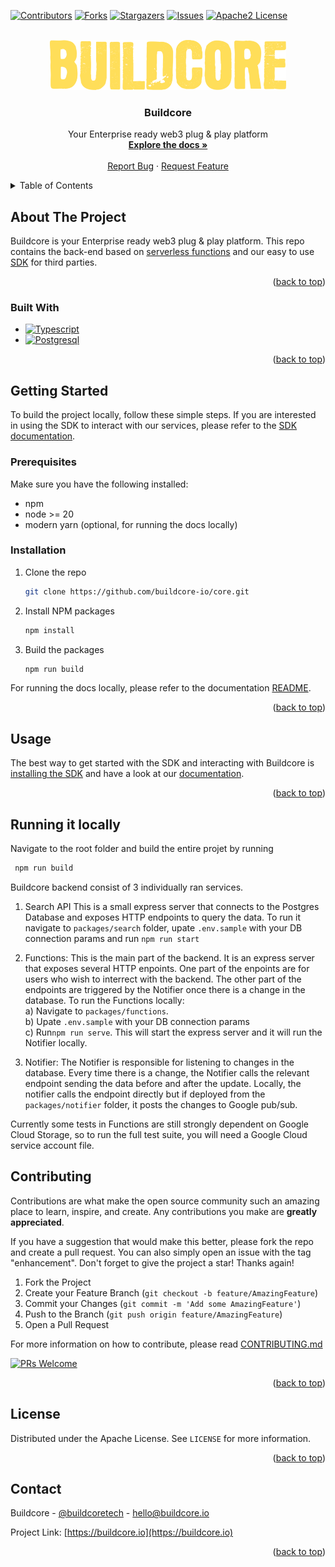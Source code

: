 <!-- Improved compatibility of back to top link: See: https://github.com/othneildrew/Best-README-Template/pull/73 -->

<a name="readme-top"></a>

<!--
*** Thanks for checking out the Best-README-Template. If you have a suggestion
*** that would make this better, please fork the repo and create a pull request
*** or simply open an issue with the tag "enhancement".
*** Don't forget to give the project a star!
*** Thanks again! Now go create something AMAZING! :D
-->

<!-- PROJECT SHIELDS -->
<!--
*** I'm using markdown "reference style" links for readability.
*** Reference links are enclosed in brackets [ ] instead of parentheses ( ).
*** See the bottom of this document for the declaration of the reference variables
*** for contributors-url, forks-url, etc. This is an optional, concise syntax you may use.
*** https://www.markdownguide.org/basic-syntax/#reference-style-links
-->

[![Contributors][contributors-shield]][contributors-url]
[![Forks][forks-shield]][forks-url]
[![Stargazers][stars-shield]][stars-url]
[![Issues][issues-shield]][issues-url]
[![Apache2 License][license-shield]][license-url]

<!-- PROJECT LOGO -->
<br />
<div align="center">
  <a href="https://github.com/buildcore-io/core">
    <img src="docs/static/img/buildcore_logo.png" alt="BUILD.5 logo" height="80">
  </a>

<h3 align="center">Buildcore</h3>

  <p align="center">
    Your Enterprise ready web3 plug & play platform
    <br />
    <a href="https://developer.buildcore.io/"><strong>Explore the docs »</strong></a>
    <br />
    <br />
    <a href="https://github.com/buildcore-io/core/issues/new?template=bug_report.md">Report Bug</a>
    ·
    <a href="https://github.com/buildcore-io/core/issues/new?template=feature_request.md">Request Feature</a>
  </p>
</div>

<!-- TABLE OF CONTENTS -->
<details>
  <summary>Table of Contents</summary>
  <ol>
    <li>
      <a href="#about-the-project">About The Project</a>
      <ul>
        <li><a href="#built-with">Built With</a></li>
      </ul>
    </li>
    <li>
      <a href="#getting-started">Getting Started</a>
      <ul>
        <li><a href="#prerequisites">Prerequisites</a></li>
        <li><a href="#installation">Installation</a></li>
      </ul>
    </li>
    <li><a href="#usage">Usage</a></li>
    <li><a href="#contributing">Contributing</a></li>
    <li><a href="#license">License</a></li>
    <li><a href="#contact">Contact</a></li>
  </ol>
</details>

<!-- ABOUT THE PROJECT -->

## About The Project

Buildcore is your Enterprise ready web3 plug & play platform. This repo contains the back-end based on [serverless functions](./packages/functions/) and our easy to use [SDK](./packages/sdk/) for third parties.

<p align="right">(<a href="#readme-top">back to top</a>)</p>

### Built With

- [![Typescript][Typescript]][Typescript-url]
- [![Postgresql][Postgresql]][Postgresql-url]

<p align="right">(<a href="#readme-top">back to top</a>)</p>

<!-- GETTING STARTED -->

## Getting Started

To build the project locally, follow these simple steps. If you are interested in using the SDK to interact with our services, please refer to the [SDK documentation](https://developer.buildcore.io/).

### Prerequisites

Make sure you have the following installed:

- npm
- node >= 20
- modern yarn (optional, for running the docs locally)

### Installation

1. Clone the repo
   ```sh
   git clone https://github.com/buildcore-io/core.git
   ```
2. Install NPM packages
   ```sh
   npm install
   ```
3. Build the packages
   ```sh
   npm run build
   ```

For running the docs locally, please refer to the documentation [README](./docs/README.md).

<p align="right">(<a href="#readme-top">back to top</a>)</p>

<!-- USAGE EXAMPLES -->

## Usage

The best way to get started with the SDK and interacting with Buildcore is [installing the SDK](https://www.npmjs.com/package/@buildcore/sdk) and have a look at our [documentation](https://developer.buildcore.io).

<p align="right">(<a href="#readme-top">back to top</a>)</p>

## Running it locally
  Navigate to the root folder and build the entire projet by running
  ```sh
   npm run build
   ```

  Buildcore backend consist of 3 individually ran services.
  1. Search API
      This is a small express server that connects to the Postgres Database and exposes HTTP endpoints to query the data.
      To run it navigate to `packages/search` folder, upate `.env.sample` with your DB connection params and run `npm run start`
  
  2. Functions:
    This is the main part of the backend. It is an express server that exposes several HTTP enpoints. One part of the enpoints are for users who wish to interrect with the backend. The other part of the endpoints are triggered by the Notifier once there is a change in the database. To run the Functions locally:  
      a) Navigate to `packages/functions`.  
      b) Upate `.env.sample` with your DB connection params  
      c) Run`npm run serve`. This will start the express server and it will run the Notifier locally.  

  3. Notifier:
    The Notifier is responsible for listening to changes in the database. Every time there is a change, the Notifier calls the relevant endpoint sending the data before and after the update. Locally, the notifier calls the endpoint directly but if deployed from the `packages/notifier` folder, it posts the changes to Google pub/sub.

Currently some tests in Functions are still strongly dependent on Google Cloud Storage, so to run the full test suite, you will need a Google Cloud service account file.

<!-- CONTRIBUTING -->

## Contributing

Contributions are what make the open source community such an amazing place to learn, inspire, and create. Any contributions you make are **greatly appreciated**.

If you have a suggestion that would make this better, please fork the repo and create a pull request. You can also simply open an issue with the tag "enhancement".
Don't forget to give the project a star! Thanks again!

1. Fork the Project
2. Create your Feature Branch (`git checkout -b feature/AmazingFeature`)
3. Commit your Changes (`git commit -m 'Add some AmazingFeature'`)
4. Push to the Branch (`git push origin feature/AmazingFeature`)
5. Open a Pull Request

For more information on how to contribute, please read [CONTRIBUTING.md](./CONTRIBUTING.md)

[![PRs Welcome](https://img.shields.io/badge/PRs-welcome-brightgreen.svg?style=flat-square)](https://github.com/buildcore-io/core/pulls)

<p align="right">(<a href="#readme-top">back to top</a>)</p>

<!-- LICENSE -->

## License

Distributed under the Apache License. See `LICENSE` for more information.

<p align="right">(<a href="#readme-top">back to top</a>)</p>

<!-- CONTACT -->

## Contact

Buildcore - [@buildcoretech](https://twitter.com/buildcoretech) - hello@buildcore.io

Project Link: [https://buildcore.io](https://buildcore.io)

<p align="right">(<a href="#readme-top">back to top</a>)</p>

<!-- MARKDOWN LINKS & IMAGES -->
<!-- https://www.markdownguide.org/basic-syntax/#reference-style-links -->

[contributors-shield]: https://img.shields.io/github/contributors/buildcore-io/core.svg?style=for-the-badge
[contributors-url]: https://github.com/buildcore-io/core/graphs/contributors
[forks-shield]: https://img.shields.io/github/forks/buildcore-io/core.svg?style=for-the-badge
[forks-url]: https://github.com/buildcore-io/core/network/members
[stars-shield]: https://img.shields.io/github/stars/buildcore-io/core.svg?style=for-the-badge
[stars-url]: https://github.com/buildcore-io/core/stargazers
[issues-shield]: https://img.shields.io/github/issues/buildcore-io/core.svg?style=for-the-badge
[issues-url]: https://github.com/buildcore-io/core/issues
[license-shield]: https://img.shields.io/github/license/buildcore-io/core.svg?style=for-the-badge
[license-url]: https://github.com/buildcore-io/core/blob/master/LICENSE
[linkedin-shield]: https://img.shields.io/badge/-LinkedIn-black.svg?style=for-the-badge&logo=linkedin&colorB=555
[linkedin-url]: https://linkedin.com/company/buildcore-io/
[Typescript]: https://img.shields.io/badge/TypeScript-007ACC?style=for-the-badge&logo=typescript&logoColor=white
[Typescript-url]: https://www.typescriptlang.org/
[Postgresql]: https://img.shields.io/badge/postgresql-4169e1?style=for-the-badge&logo=postgresql&logoColor=white
[Postgresql-url]: https://www.postgresql.org/

